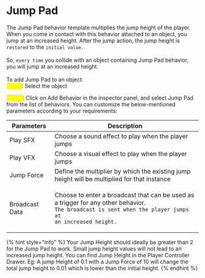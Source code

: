 # Jump Pad

The Jump Pad behavior template multiplies the jump height of the player. When you come in contact with this behavior attached to an object, you jump at an increased height. After the jump action, the jump height is `restored` to the `initial value.`\
\
So, `every time` you collide with an object containing Jump Pad behavior, you will jump at an increased height.\
\
To add Jump Pad to an object:\
<mark style="color:yellow;">Step 1</mark>: Select the object

<mark style="color:yellow;">Step 2</mark>: Click on Add Behavior in the inspector panel, and select Jump Pad from the list of behaviors. You can customize the below-mentioned parameters according to your requirements:

| Parameters     | Description                                                                                                                                                                   |
| -------------- | ----------------------------------------------------------------------------------------------------------------------------------------------------------------------------- |
| Play SFX       | Choose a sound effect to play when the player jumps                                                                                                                           |
| Play VFX       | Choose a visual effect to play when the player jumps                                                                                                                          |
| Jump Force     | Define the multiplier by which the existing jump height will be multiplied for that instance                                                                                  |
| Broadcast Data | <p>Choose to enter a broadcast that can be used as a trigger for any other behavior. <br><code>The broadcast is sent when the player jumps at an increased height.</code></p> |

{% hint style="info" %}
Your Jump Height should ideally be greater than 2 for the Jump Pad to work. Small jump height values will not lead to an increased jump height. You can find Jump Height in the Player Controller Drawer. Eg: A jump Height of 0.1 with a Jump Force of 10 will change the total jump height to 0.01 which is lower than the initial height.
{% endhint %}

